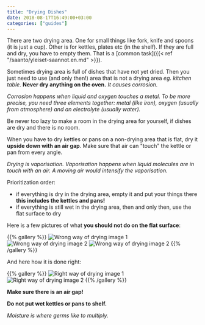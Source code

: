```yaml
---
title: "Drying Dishes"
date: 2018-08-17T16:49:00+03:00
categories: ["guides"]
---
```

There are two drying area. One for small things like fork, knife and spoons (it is just a cup). Other is for kettles, plates etc (in the shelf). If they are full and dry, you have to empty them. That is a [common task]({{< ref "/saanto/yleiset-saannot.en.md" >}}).

Sometimes drying area is full of dishes that have not yet dried. Then you just need to use (and only then!) area that is not a drying area *eg. kitchen table*. **Never dry anything on the oven.** *It causes corrosion.*

*Corrosion happens when liquid and oxygen touches a metal. To be more precise, you need three elements together: metal (like iron), oxygen (usually from atmosphere) and an electrolyte (usually water).*

Be never too lazy to make a room in the drying area for yourself, if dishes are dry and there is no room.

When you have to dry kettles or pans on a non-drying area that is flat, dry it **upside down with an air gap**. Make sure that air can "touch" the kettle or pan from every angle.

*Drying is vaporisation. Vaporisation happens when liquid molecules are in touch with an air. A moving air would intensify the vaporisation.*

Prioritization order:

  - if everything is dry in the drying area, empty it and put your things there **this includes the kettles and pans!**
  - if everything is still wet in the drying area, then and only then, use the flat surface to dry

Here is a few pictures of what **you should not do on the flat surface**:

{{% gallery %}} ![Wrong way of drying image 1](/img/drying-wrong-1.jpg) ![Wrong way of drying image 2](/img/drying-wrong-2.jpg) ![Wrong way of drying image 2](/img/drying-wrong-3.jpg) {{% /gallery %}}

And here how it is done right:

{{% gallery %}} ![Right way of drying image 1](/img/drying-right-1.jpg) ![Right way of drying image 2](/img/drying-right-2.jpg) {{% /gallery %}}

**Make sure there is an air gap!**

**Do not put wet kettles or pans to shelf.**

*Moisture is where germs like to multiply.*
